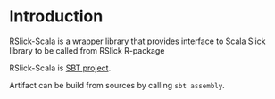Introduction
============

RSlick-Scala is a wrapper library that provides interface to Scala Slick library to be called from RSlick R-package

RSlick-Scala is [SBT project](http://www.scala-sbt.org/).

Artifact can be build from sources by calling `sbt assembly`.
